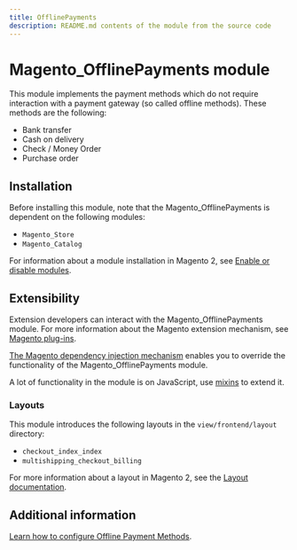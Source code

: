 ```yaml
---
title: OfflinePayments
description: README.md contents of the module from the source code
---
```


# Magento_OfflinePayments module

This module implements the payment methods which do not require interaction with a payment gateway (so called offline methods).
These methods are the following:

- Bank transfer
- Cash on delivery
- Check / Money Order
- Purchase order

## Installation

Before installing this module, note that the Magento_OfflinePayments is dependent on the following modules:

- `Magento_Store`
- `Magento_Catalog`

For information about a module installation in Magento 2, see [Enable or disable modules](https://devdocs.magento.com/guides/v2.4/install-gde/install/cli/install-cli-subcommands-enable.html).

## Extensibility

Extension developers can interact with the Magento_OfflinePayments module. For more information about the Magento extension mechanism, see [Magento plug-ins](https://devdocs.magento.com/guides/v2.4/extension-dev-guide/plugins.html).

[The Magento dependency injection mechanism](https://devdocs.magento.com/guides/v2.4/extension-dev-guide/depend-inj.html) enables you to override the functionality of the Magento_OfflinePayments module.

A lot of functionality in the module is on JavaScript, use [mixins](https://devdocs.magento.com/guides/v2.4/javascript-dev-guide/javascript/js_mixins.html) to extend it.

### Layouts

This module introduces the following layouts in the `view/frontend/layout` directory:

- `checkout_index_index`
- `multishipping_checkout_billing`

For more information about a layout in Magento 2, see the [Layout documentation](https://devdocs.magento.com/guides/v2.4/frontend-dev-guide/layouts/layout-overview.html).

## Additional information

[Learn how to configure Offline Payment Methods](https://docs.magento.com/user-guide/payment/offline-payment-methods.html).
